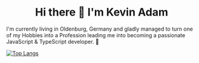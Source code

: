 <h1 align="center">Hi there 👋 I'm Kevin Adam</h1>

I'm currently living in Oldenburg, Germany and gladly managed to turn one of my Hobbies into a Profession leading me into becoming a passionate JavaScript & TypeScript developer. 🦄

<!-- [![Top Langs](https://github-readme-stats.vercel.app/api/top-langs/?username=kevelopment)](https://github.com/anuraghazra/github-readme-stats) -->
[![Top Langs](https://github-readme-stats.vercel.app/api/top-langs/?username=anuraghazra&exclude_repo=Inception-CNN-Sample,kevelopment.github.io,rmitest-chat&langs_count=3)](https://github.com/anuraghazra/github-readme-stats)
<!--
**kevelopment/kevelopment** is a ✨ _special_ ✨ repository because its `README.md` (this file) appears on your GitHub profile.

Here are some ideas to get you started:

- 🔭 I’m currently working on ...
- 🌱 I’m currently learning ...
- 👯 I’m looking to collaborate on ...
- 🤔 I’m looking for help with ...
- 💬 Ask me about ...
- 📫 How to reach me: ...
- 😄 Pronouns: ...
- ⚡ Fun fact: ...
-->
